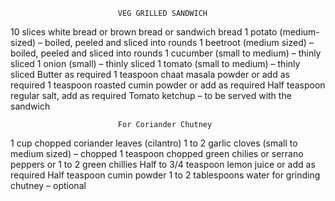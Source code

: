 
                            VEG GRILLED SANDWICH

10 slices white bread or brown bread or sandwich bread
1 potato (medium-sized) – boiled, peeled and sliced into rounds
1 beetroot (medium sized) – boiled, peeled and sliced into rounds
1 cucumber (small to medium) – thinly sliced
1 onion (small) – thinly sliced
1 tomato (small to medium) – thinly sliced 
Butter as required
1 teaspoon chaat masala powder or add as required
1 teaspoon roasted cumin powder or add as required
Half teaspoon regular salt, add as required
Tomato ketchup – to be served with the sandwich

                            For Coriander Chutney

1 cup chopped coriander leaves (cilantro)
1 to 2 garlic cloves (small to medium sized) – chopped
1 teaspoon chopped green chilies or serrano peppers or 1 to 2 green chillies
Half to 3/4 teaspoon lemon juice or add as required
Half teaspoon cumin powder
1 to 2 tablespoons water for grinding chutney – optional
